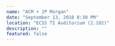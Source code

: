 ```yaml
---
name: "ACM + JP Morgan"
date: "September 13, 2018 8:30 PM"
location: "ECSS TI Auditorium (2.102)"
description: ""
featured: false
---
```

